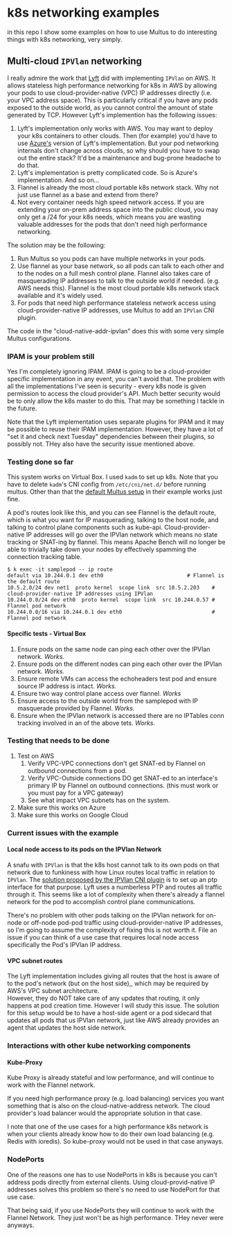 # k8s networking examples
in this repo I show some examples on how to use Multus to do interesting things with k8s networking, very simply.

## Multi-cloud `IPVlan` networking
I really admire the work that [Lyft](https://github.com/lyft/cni-ipvlan-vpc-k8s) did with 
implementing `IPVlan` on AWS.  It allows stateless high performance networking for k8s in AWS by 
allowing your pods to use cloud-provider-native (VPC) IP addresses directly (i.e. your VPC address 
space). This is particularly critical if you have any pods exposed to the outside world, as you 
cannot control the amount of state generated by TCP.  However Lyft's implemention has the 
following issues:

1. Lyft's implementation only works with AWS. You may want to deploy your k8s containers to other 
   clouds.  Then (for example) you'd have to use 
   [Azure's](https://github.com/Azure/azure-container-networking) version of Lyft's 
   implementation. But your pod networking internals don't change across clouds, so why should 
   you have to swap out the entire stack?  It'd be a maintenance and bug-prone headache to do that.
1. Lyft's implementation is pretty complicated code.  So is Azure's implementation.  And so on...
1. Flannel is already the most cloud portable k8s network stack.  Why not just use flannel as a 
   base and extend from there?
1. Not every container needs high speed network access.  If you are extending your on-prem address 
   space into the public cloud, you may only get a /24 for your k8s needs, which means you are 
   wasting valuable addresses for the pods that don't need high performance networking.

The solution may be the following:

1. Run Multus so you pods can have multiple networks in your pods.
1. Use flannel as your base network, so all pods can talk to each other and to the nodes on a full 
   mesh control plane.  Flannel also takes care of masquerading IP addresses to talk to the outside 
   world if needed.  (e.g. AWS needs this).  Flannel is the most cloud portable k8s network stack 
   available and it's widely used.
1. For pods that need high performance stateless network access using cloud-provider-native IP 
   addresses, use Multus to add an `IPVlan` CNI plugin.

The code in the "cloud-native-addr-ipvlan" does this with some very simple Multus configurations.


### IPAM is your problem still
Yes I'm completely ignoring IPAM.  IPAM is going to be a cloud-provider specific implementation in any event,
you can't avoid that.   The problem with all the implementations I've seen is security - every k8s node is given
 permission to access the cloud provider's API.  Much better security would be to only allow the k8s master
to do this.  That may be something I tackle in the future.

Note that the Lyft implementation uses separate plugins for IPAM and it may be possible
to reuse their IPAM implementation.  However, they have a lot of "set it and check next Tuesday"
dependencies between their plugins, so possibly not.  THey also have the security issue
mentioned above.

### Testing done so far
This system works on Virtual Box.  I used `kadm` to set up k8s.  Note that you have to delete 
`kadm`'s CNI config from `/etc/cni/net.d/` before running multus.  Other than that the 
[default Multus setup](https://github.com/intel/multus-cni/blob/release-v3/doc/quickstart.md) 
in their example works just fine.

A pod's routes look like this, and you can see Flannel is the default route, which is what you want
for IP masquerading, talking to the host node, and talking to control plane components such as 
kube-api. Cloud-provider-native IP addresses will go over the IPVlan network which means no state tracking 
or SNAT-ing by flannel.  This means Apache Bench will no longer be able to trivially take
down your nodes by effectively spamming the connection tracking table.

```
$ k exec -it samplepod -- ip route
default via 10.244.0.1 dev eth0 		                  # Flannel is the default route
10.5.2.0/24 dev net1  proto kernel  scope link  src 10.5.2.203    # cloud-provider-native IP addresses using IPVlan
10.244.0.0/24 dev eth0  proto kernel  scope link  src 10.244.0.57 # Flannel pod network
10.244.0.0/16 via 10.244.0.1 dev eth0                             # Flannel pod network
```

#### Specific tests - Virtual Box
1. Ensure pods on the same node can ping each other over the IPVlan network. *Works.*
1. Ensure pods on the different nodes can ping each other over the IPVlan network. *Works.*
1. Ensure remote VMs can access the echoheaders test pod and ensure source IP address is intact.  *Works.*
1. Ensure two way control plane access over flannel. *Works*
1. Ensure access to the outside world from the samplepod with IP masquerade provided by Flannel.  *Works.*
1. Ensure when the IPVlan network is accessed there are no IPTables conn tracking involved in an
   of the above tets.  *Works.*

### Testing that needs to be done
1. Test on AWS
    1. Verify VPC-VPC connections don't get SNAT-ed by Flannel on outbound connections from a pod.
    1. Verify VPC-Outside connections DO get SNAT-ed to an interface's primary IP by Flannel on outbound connections. (this must work or you must pay for a VPC gateway)
    1. See what impact VPC subnets has on the system.
1. Make sure this works on Azure
1. Make sure this works on Google Cloud

### Current issues with the example
#### Local node access to its pods on the IPVlan Network
A snafu with `IPVlan` is that the k8s host cannot talk to its own pods on that network due to 
funkiness with how Linux routes local traffic in relation to `IPVlan`. 
The [solution proposed by the IPVlan CNI plugin](https://github.com/containernetworking/cni/blob/6737bc8207fd58727a46bba2cfb74f4e9391ad4f/Documentation/ipvlan.md) 
is to set up an ptp interface for that purpose.  Lyft uses a numberless PTP
and routes all traffic through it.  This seems like a lot of complexity when there's 
already a flannel network for the pod to accomplish control plane communications.

There's no problem with other pods talking on the IPVlan network for on-node or off-node
pod-pod traffic using cloud-provider-native IP addresses, so I'm going to assume the complexity
of fixing this is not worth it.  File an issue if you can think of a use case that requires
local node access specifically the Pod's IPVlan IP address.

#### VPC subnet routes
The Lyft implementation includes giving all routes that the host is aware of to the pod's
network (but on the host side),, which may be required by AWS's VPC subnet architecture.  
However, they do NOT take care of any updates that routing, it only happens at pod creation 
time.   However I will study this issue.  The solution for this setup would be to have a 
host-side agent or a pod sidecard that updates all pods that us IPVlan network, just like 
AWS already provides an agent that updates the host side network.

### Interactions with other kube networking components
#### Kube-Proxy
Kube Proxy is already stateful and low performance, and will continue to work with the 
Flannel network.

If you need high performance proxy (e.g. load balancing) services you want something
that is also on the cloud-native-address network.  The cloud provider's load
balancer would the appropriate solution in that case.

I note that one of the use cases for a high performance k8s network is when
your clients already know how to do their own load balancing (e.g. Redis with
ioredis).  So kube-proxy would not be used in that case anyways.

### NodePorts
One of the reasons one has to use NodePorts in k8s is because you can't address
pods directly from external clients.   Using cloud-provid-native IP addresses
solves this problem so there's no need to use NodePort for that use case.

That being said, if you use NodePorts they will continue to work with the Flannel
Network.  They just won't be as high performance.  THey never were anyways.
